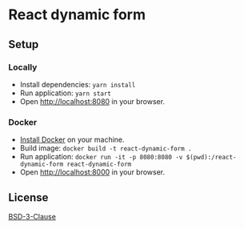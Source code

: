 # React dynamic form

## Setup

### Locally

* Install dependencies: `yarn install`
* Run application: `yarn start`
* Open [http://localhost:8080](http://localhost:8080) in your browser.

### Docker

* [Install Docker](https://docs.docker.com/get-docker/) on your machine.
* Build image: `docker build -t react-dynamic-form .`
* Run application: `docker run -it -p 8080:8080 -v $(pwd):/react-dynamic-form react-dynamic-form`
* Open [http://localhost:8000](http://localhost:8080) in your browser.

## License

[BSD-3-Clause](LICENSE)
